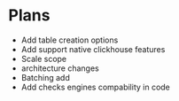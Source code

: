 # Plans

- Add table creation options
- Add support native clickhouse features
- Scale scope
- architecture changes
- Batching add
- Add checks engines compability in code
